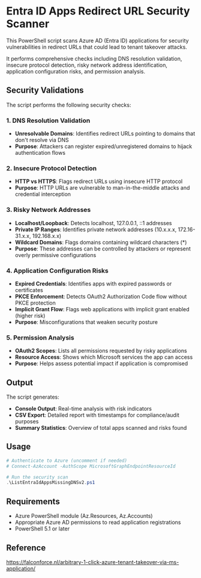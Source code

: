 

# Entra ID Apps Redirect URL Security Scanner

This PowerShell script scans Azure AD (Entra ID) applications for security vulnerabilities in redirect URLs that could lead to tenant takeover attacks.

It performs comprehensive checks including DNS resolution validation, insecure protocol detection, risky network address identification, application configuration risks, and permission analysis.

## Security Validations

The script performs the following security checks:

### 1. DNS Resolution Validation
- **Unresolvable Domains**: Identifies redirect URLs pointing to domains that don't resolve via DNS
- **Purpose**: Attackers can register expired/unregistered domains to hijack authentication flows

### 2. Insecure Protocol Detection
- **HTTP vs HTTPS**: Flags redirect URLs using insecure HTTP protocol
- **Purpose**: HTTP URLs are vulnerable to man-in-the-middle attacks and credential interception

### 3. Risky Network Addresses
- **Localhost/Loopback**: Detects localhost, 127.0.0.1, ::1 addresses
- **Private IP Ranges**: Identifies private network addresses (10.x.x.x, 172.16-31.x.x, 192.168.x.x)
- **Wildcard Domains**: Flags domains containing wildcard characters (*)
- **Purpose**: These addresses can be controlled by attackers or represent overly permissive configurations

### 4. Application Configuration Risks
- **Expired Credentials**: Identifies apps with expired passwords or certificates
- **PKCE Enforcement**: Detects OAuth2 Authorization Code flow without PKCE protection
- **Implicit Grant Flow**: Flags web applications with implicit grant enabled (higher risk)
- **Purpose**: Misconfigurations that weaken security posture

### 5. Permission Analysis
- **OAuth2 Scopes**: Lists all permissions requested by risky applications
- **Resource Access**: Shows which Microsoft services the app can access
- **Purpose**: Helps assess potential impact if application is compromised

## Output

The script generates:
- **Console Output**: Real-time analysis with risk indicators
- **CSV Export**: Detailed report with timestamps for compliance/audit purposes
- **Summary Statistics**: Overview of total apps scanned and risks found

## Usage

```powershell
# Authenticate to Azure (uncomment if needed)
# Connect-AzAccount -AuthScope MicrosoftGraphEndpointResourceId

# Run the security scan
.\ListEntraIdAppsMissingDNSv2.ps1
```

## Requirements

- Azure PowerShell module (Az.Resources, Az.Accounts)
- Appropriate Azure AD permissions to read application registrations
- PowerShell 5.1 or later

## Reference

https://falconforce.nl/arbitrary-1-click-azure-tenant-takeover-via-ms-application/
